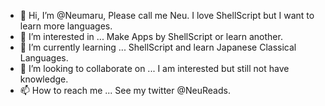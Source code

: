 - 👋 Hi, I’m @Neumaru,
      Please call me Neu. I love ShellScript but I want to learn more languages.
- 👀 I’m interested in ...
      Make Apps by ShellScript or learn another.
- 🌱 I’m currently learning ...
      ShellScript and learn Japanese Classical Languages.
- 💞️ I’m looking to collaborate on ...
      I am interested but still not have knowledge.
- 📫 How to reach me ...
      See my twitter @NeuReads.
<!---
Neumaru/Neumaru is a ✨ special ✨ repository because its `README.md` (this file) appears on your GitHub profile.
You can click the Preview link to take a look at your changes.
--->
